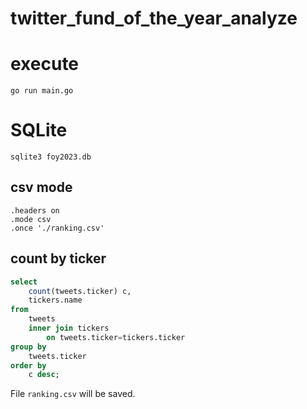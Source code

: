 twitter_fund_of_the_year_analyze
====

# execute

```shell
go run main.go
```

# SQLite

```shell
sqlite3 foy2023.db
```

## csv mode

```sqlite
.headers on
.mode csv
.once './ranking.csv'
```

## count by ticker

```sql
select
    count(tweets.ticker) c,
    tickers.name
from
    tweets
    inner join tickers
        on tweets.ticker=tickers.ticker
group by
    tweets.ticker
order by
    c desc;
```

File ```ranking.csv``` will be saved.
